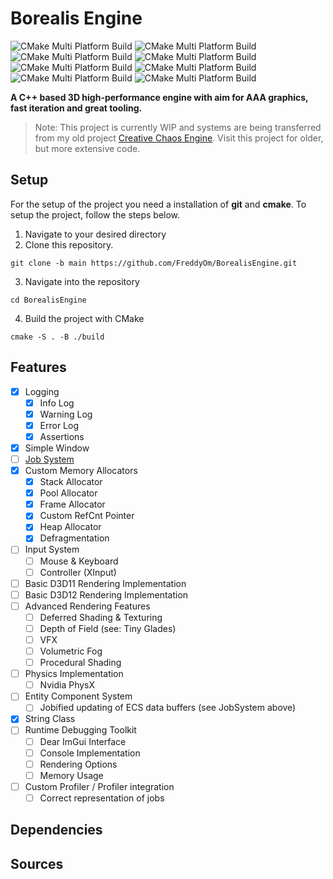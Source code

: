 # Borealis Engine
![CMake Multi Platform Build](https://github.com/FreddyOm/BorealisEngine/actions/workflows/cmake-win-debug.yml/badge.svg)
![CMake Multi Platform Build](https://github.com/FreddyOm/BorealisEngine/actions/workflows/cmake-win-release.yml/badge.svg)
![CMake Multi Platform Build](https://github.com/FreddyOm/BorealisEngine/actions/workflows/cmake-win-rel-with-deb-info.yml/badge.svg)
![CMake Multi Platform Build](https://github.com/FreddyOm/BorealisEngine/actions/workflows/cmake-win-min-size-rel.yml/badge.svg)    
![CMake Multi Platform Build](https://github.com/FreddyOm/BorealisEngine/actions/workflows/cmake-linux-debug.yml/badge.svg)
![CMake Multi Platform Build](https://github.com/FreddyOm/BorealisEngine/actions/workflows/cmake-linux-release.yml/badge.svg)
![CMake Multi Platform Build](https://github.com/FreddyOm/BorealisEngine/actions/workflows/cmake-linux-rel-with-deb-info.yml/badge.svg)
![CMake Multi Platform Build](https://github.com/FreddyOm/BorealisEngine/actions/workflows/cmake-linux-min-size-rel.yml/badge.svg)

**A C++ based 3D high-performance engine with aim for AAA graphics, fast iteration and great tooling.**

> Note: This project is currently WIP and systems are being transferred from my old project [Creative Chaos Engine](https://github.com/FreddyOm/CreativeChaosEngine).
> Visit this project for older, but more extensive code.

## Setup 

For the setup of the project you need a installation of **git** and **cmake**.
To setup the project, follow the steps below.

1. Navigate to your desired directory
2. Clone this repository.
```
git clone -b main https://github.com/FreddyOm/BorealisEngine.git
```
3. Navigate into the repository
```
cd BorealisEngine
```
4. Build the project with CMake
```
cmake -S . -B ./build
```


## Features
- [x] Logging
  - [x] Info Log
  - [x] Warning Log
  - [x] Error Log
  - [x] Assertions
- [x] Simple Window
- [ ] [Job System](https://github.com/FreddyOm/BorealisJobs)
- [x] Custom Memory Allocators
  - [x] Stack Allocator
  - [x] Pool Allocator
  - [x] Frame Allocator
  - [x] Custom RefCnt Pointer
  - [x] Heap Allocator
  - [x] Defragmentation
- [ ] Input System
  - [ ] Mouse & Keyboard
  - [ ] Controller (XInput)
- [ ] Basic D3D11 Rendering Implementation
- [ ] Basic D3D12 Rendering Implementation
- [ ] Advanced Rendering Features
  - [ ] Deferred Shading & Texturing
  - [ ] Depth of Field (see: Tiny Glades)
  - [ ] VFX
  - [ ] Volumetric Fog
  - [ ] Procedural Shading
- [ ] Physics Implementation
  - [ ] Nvidia PhysX
- [ ] Entity Component System
  - [ ] Jobified updating of ECS data buffers (see JobSystem above)
- [x] String Class
- [ ] Runtime Debugging Toolkit
  - [ ] Dear ImGui Interface
  - [ ] Console Implementation
  - [ ] Rendering Options
  - [ ] Memory Usage
- [ ] Custom Profiler / Profiler integration
  - [ ] Correct representation of jobs

## Dependencies

## Sources
